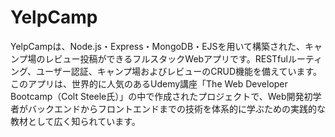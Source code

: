 # YelpCamp
YelpCampは、Node.js・Express・MongoDB・EJSを用いて構築された、キャンプ場のレビュー投稿ができるフルスタックWebアプリです。RESTfulルーティング、ユーザー認証、キャンプ場およびレビューのCRUD機能を備えています。
このアプリは、世界的に人気のあるUdemy講座「The Web Developer Bootcamp（Colt Steele氏）」の中で作成されたプロジェクトで、Web開発初学者がバックエンドからフロントエンドまでの技術を体系的に学ぶための実践的な教材として広く知られています。